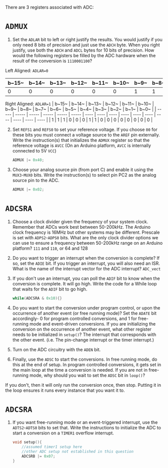 There are 3 registers associated with ADC:

# `ADMUX`

1.  Set the `ADLAR` bit to left or right justify the results. You would justify if you only need 8 bits of precision and just use the `ADCH` byte. When you right justify, use both the `ADCH` and `ADCL` bytes for 10 bits of precision. 
    How would the following registers be filled by the ADC hardware when the result of the conversion is `1110001100`?

Left Aligned: `ADLAR=0`

| b~15~ | b~14~ | b~13~ | b~12~ | b~11~ | b~10~ | b~9~ | b~8~ | b~7~ | b~6~ | b~5~ | b~4~ | b~3~ | b~2~ | b~1~ | b~0~ |
| ----- | ----- | ----- | ----- | ----- | ----- | ---- | ---- | ---- | ---- | ---- | ---- | ---- | ---- | ---- | ---- |
| 0     | 0     | 0     | 0     | 0     | 0     | 1    | 1    | 1    | 0    | 0    | 0    | 1    | 1    | 0    | 0    |

Right Aligned: `ADLAR=1`
| b~15~ | b~14~ | b~13~ | b~12~ | b~11~ | b~10~ | b~9~ | b~8~ | b~7~ | b~6~ | b~5~ | b~4~ | b~3~ | b~2~ | b~1~ | b~0~ |
| ----- | ----- | ----- | ----- | ----- | ----- | ---- | ---- | ---- | ---- | ---- | ---- | ---- | ---- | ---- | ---- |
| 1     | 1     | 1     | 0     | 0     | 0     | 1    | 1    | 0    | 0    | 0    | 0    | 0    | 0    | 0    | 0    |

2.  Set `REFS1` and `REFS0` to set your reference voltage. If you choose `00` for these bits you must connect a voltage source to the `AREF` pin externally.
    Write the instruction(s) that initializes the `ADMUX` register so that the reference voltage is `AVCC` (On an Arduino platform, `AVCC` is internally connected to 5V `VCC`)
    
    ```c	
    ADMUX |= 0x40;
    ```

3.  Choose your analog source pin (from port C) and enable it using the `MUX3`-`MUX0` bits.
    Write the instruction(s) to select pin PC2 as the analog source pin to the ADC.

    ```c
    ADMUX |= 0x02;
    ```



# `ADCSRA`

1.  Choose a clock divider given the frequency of your system clock. Remember that ADCs work best between 50-200kHz. The Arduino clock frequency is 16MHz but other systems may be different. Prescale is set with `ADPS2`-`ADPS0` bits.
    What are the only clock divider options we can use to ensure a frequency between 50-200kHz range on an Arduino platform?
    `111` and `110`, or 64 and 128

2.  Do you want to trigger an interrupt when the conversion is complete? If so, set the `ADIE` bit. If you trigger an interrupt, you will also need an ISR. 
    What is the name of the interrupt vector for the ADC interrupt?
    `ADC_vect`

3.  If you don't use an interrupt, you can poll the `ADIF` bit to know when the conversion is complete. It will go high.
    Write the code for a While loop that waits for the `ADIF` bit to go high.

    ```c
    while(ADCSRA & 0x10){}
    ```

4.  Do you want to start the conversion under program control, or upon the occurrence of another event (or free running mode)? Set the `ADATE` bit accordingly- 0 for program controlled conversions, and 1 for free-running mode and event-driven conversions.
    If you are initializing the conversion on the occurrence of another event, what other register needs to be initialized in `setup()`?
    The interrupt that corresponds with the other event. (i.e. The pin-change interrupt or the timer interrupt.)

5.  Turn on the ADC circuitry with the `ADEN` bit.

6.  Finally, use the `ADSC` to start the conversions. In free running mode, do this at the end of setup. In program controlled conversions, it gets set in the main loop at the time a conversion is needed.
    If you are not in free-running mode, why should you wait to set the `ADSC` bit in `loop()`?

If you don't, then it will only run the conversion once, then stop. Putting it in the loop ensures it runs every instance that you want it to.

# `ADCSRA`

1.  If you want free-running mode or an event-triggered interrupt, use the `ADTS2`-`ADTS0` bits to set that.
    Write the instructions to initialize the ADC to start a conversion on a `TIMER1` overflow interrupt.
    
    ```c
    void setup(){
        //assumed timer1 setup here
        //other ADC setup not established in this question
        ADCSRB |= 0x07;
    }
    ```
    
    